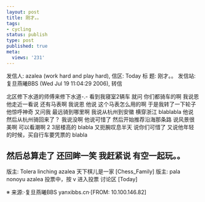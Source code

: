 ```yaml
---
layout: post
title: 刚才。。
tags:
- cycling
status: publish
type: post
published: true
meta:
  views: '231'
---
```

发信人: azalea (work hard and play hard), 信区: Today
标  题: 刚才。。
发信站: 复旦燕曦BBS (Wed Jul 19 11:04:29 2006), 转信

北区修下水道的师傅来修下水道-.-
看到我寝室2辆车 就问 你们都骑车的啊
我说恩
他走近一看说 还有马表啊
我说恩
他说 这个马表怎么用的啊
于是我转了一下轮子
他惊呼神奇
又问我 最远骑到哪里啊
我说从杭州到安徽 横穿浙江 blablabla
他说 然后从杭州骑回来了？
我说没啊
他说可惜了
然后开始推荐沿海那条路
说风景很美啊
可以看潮啊
2 3层楼高的
blabla
又扼腕叹息半天 说你们可惜了
又说他年轻的时候，买自行车要凭票的
blabla

然后总算走了 还回眸一笑
我赶紧说 有空一起玩。。
--
版主: Tolera linching azalea                     天下棋儿是一家   [Chess_Family]
版主: pala nonoyu azalea     投票中，按 v 进入投票                讨论区 [Today]


※ 来源:·复旦燕曦BBS yanxibbs.cn·[FROM: 10.100.146.82] 

